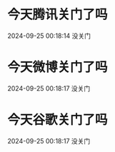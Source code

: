 # 今天腾讯关门了吗

2024-09-25 00:18:14 没关门

# 今天微博关门了吗

2024-09-25 00:18:17 没关门

# 今天谷歌关门了吗

2024-09-25 00:18:17 没关门

